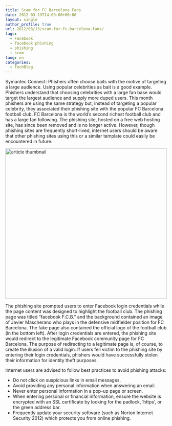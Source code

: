 ```yaml
---
title: Scam for FC Barcelona Fans
date: 2012-03-13T14:09:00+00:00
layout: single
author_profile: true
url: 2012/03/13/scam-for-fc-barcelona-fans/
tags:
  - Facebook
  - facebook phishing
  - phishing
  - scam
lang: en
categories: 
  - TechBlog
---
```

Symantec Connect: Phishers often choose baits with the motive of targeting a large audience. Using popular celebrities as bait is a good example. Phishers understand that choosing celebrities with a large fan base would target the largest audience and supply more duped users. This month phishers are using the same strategy but, instead of targeting a popular celebrity, they associated their phishing site with the popular FC Barcelona football club. FC Barcelona is the world’s second richest football club and has a large fan following. The phishing site, hosted on a free web hosting site, has since been removed and is no longer active. However, though phishing sites are frequently short-lived, internet users should be aware that other phishing sites using this or a similar template could easily be encountered in future.

[<img title="article thumbnail" border="0" alt="article thumbnail" src="http://lh6.ggpht.com/-yZ5Hm9lfhdI/T19ODMWCNOI/AAAAAAAAFJk/wHfdnHOBkrU/article%252520thumbnail_thumb%25255B1%25255D.jpg?imgmax=800" width="504" height="470" />](http://lh5.ggpht.com/-LISw4EhpqvI/T19N8pcHZYI/AAAAAAAAFJc/FZ1pdoBcyb8/s1600-h/article%252520thumbnail%25255B3%25255D.jpg) 

The phishing site prompted users to enter Facebook login credentials while the page content was designed to highlight the football club. The phishing page was titled “facebook F.C.B.” and the background contained an image of Javier Mascherano who plays in the defensive midfielder position for FC Barcelona. The fake page also contained the official logo of the football club (in the bottom left). After login credentials are entered, the phishing site would redirect to the legitimate Facebook community page for FC Barcelona. The purpose of redirecting to a legitimate page is, of course, to create the illusion of a valid login. If users fell victim to the phishing site by entering their login credentials, phishers would have successfully stolen their information for identity theft purposes. 

Internet users are advised to follow best practices to avoid phishing attacks: 

  * Do not click on suspicious links in email messages. 
  * Avoid providing any personal information when answering an email. 
  * Never enter personal information in a pop-up page or screen. 
  * When entering personal or financial information, ensure the website is encrypted with an SSL certificate by looking for the padlock, ‘https’, or the green address bar. 
  * Frequently update your security software (such as Norton Internet Security 2012) which protects you from online phishing.